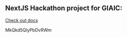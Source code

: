 ## NextJS Hackathon project for GIAIC:

<a href="./comforty/README.md">Check out docs</a>

MkQkd5QlyPbDvRWm